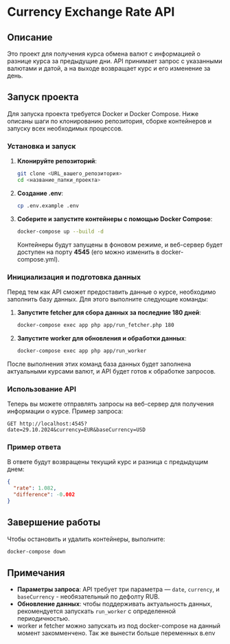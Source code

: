 # Currency Exchange Rate API

## Описание

Это проект для получения курса обмена валют с информацией о разнице курса за предыдущие дни. API принимает запрос с указанными валютами и датой, а на выходе возвращает курс и его изменение за день.

## Запуск проекта

Для запуска проекта требуется Docker и Docker Compose. Ниже описаны шаги по клонированию репозитория, сборке контейнеров и запуску всех необходимых процессов.

### Установка и запуск

1. **Клонируйте репозиторий**:
   ```bash
   git clone <URL_вашего_репозитория>
   cd <название_папки_проекта>
   ```
2. **Создание .env**:
   ```bash
   cp .env.example .env
   ```

2. **Соберите и запустите контейнеры с помощью Docker Compose**:
   ```bash
   docker-compose up --build -d
   ```
   Контейнеры будут запущены в фоновом режиме, и веб-сервер будет доступен на порту **4545** (его можно изменить в docker-compose.yml).

### Инициализация и подготовка данных

Перед тем как API сможет предоставить данные о курсе, необходимо заполнить базу данных. Для этого выполните следующие команды:

1. **Запустите fetcher для сбора данных за последние 180 дней**:
   ```bash
   docker-compose exec app php app/run_fetcher.php 180
   ```

2. **Запустите worker для обновления и обработки данных**:
   ```bash
   docker-compose exec app php app/run_worker
   ```

После выполнения этих команд база данных будет заполнена актуальными курсами валют, и API будет готов к обработке запросов.

### Использование API

Теперь вы можете отправлять запросы на веб-сервер для получения информации о курсе. Пример запроса:

```
GET http://localhost:4545?date=29.10.2024&currency=EUR&baseCurrency=USD
```

### Пример ответа

В ответе будут возвращены текущий курс и разница с предыдущим днем:

```json
{
  "rate": 1.082,
  "difference": -0.002
}
```

## Завершение работы

Чтобы остановить и удалить контейнеры, выполните:

```bash
docker-compose down
```

## Примечания

- **Параметры запроса**: API требует три параметра — `date`, `currency`, и `baseCurrency` - необязательный по дефолту RUB.
- **Обновление данных**: чтобы поддерживать актуальность данных, рекомендуется запускать `run_worker` с определенной периодичностью.
- worker и  fetcher можно запускать из под docker-compose на данный момент закомменчено. Так же вынести больше переменных  в.env
